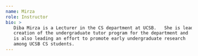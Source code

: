 ```yaml
---
name: Mirza
role: Instructor
bio: >
   Diba Mirza is a Lecturer in the CS department at UCSB.   She is leading the
   creation of the undergraduate tutor program for the department and
   is also leading an effort to promote early undergraduate research
   among UCSB CS students.
---
```

